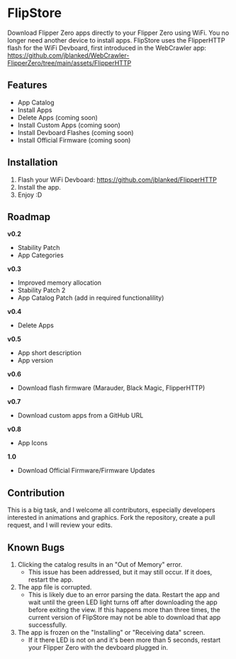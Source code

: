 # FlipStore
Download Flipper Zero apps directly to your Flipper Zero using WiFi. You no longer need another device to install apps. FlipStore uses the FlipperHTTP flash for the WiFi Devboard, first introduced in the WebCrawler app: https://github.com/jblanked/WebCrawler-FlipperZero/tree/main/assets/FlipperHTTP

## Features
- App Catalog
- Install Apps
- Delete Apps (coming soon)
- Install Custom Apps (coming soon)
- Install Devboard Flashes (coming soon)
- Install Official Firmware (coming soon)

## Installation
1. Flash your WiFi Devboard: https://github.com/jblanked/FlipperHTTP
2. Install the app.
3. Enjoy :D

## Roadmap
**v0.2**
- Stability Patch
- App Categories

**v0.3**
- Improved memory allocation
- Stability Patch 2
- App Catalog Patch (add in required functionalility)

**v0.4**
- Delete Apps

**v0.5**
- App short description
- App version

**v0.6**
- Download flash firmware (Marauder, Black Magic, FlipperHTTP)

**v0.7**
- Download custom apps from a GitHub URL

**v0.8**
- App Icons

**1.0**
- Download Official Firmware/Firmware Updates

## Contribution
This is a big task, and I welcome all contributors, especially developers interested in animations and graphics. Fork the repository, create a pull request, and I will review your edits.

## Known Bugs
1. Clicking the catalog results in an "Out of Memory" error.
   - This issue has been addressed, but it may still occur. If it does, restart the app.
2. The app file is corrupted.
   - This is likely due to an error parsing the data. Restart the app and wait until the green LED light turns off after downloading the app before exiting the view. If this happens more than three times, the current version of FlipStore may not be able to download that app successfully.
3. The app is frozen on the "Installing" or "Receiving data" screen. 
   - If it there LED is not on and it's been more than 5 seconds, restart your Flipper Zero with the devboard plugged in.

